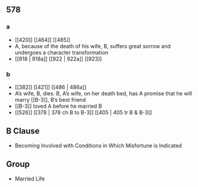## 578
### a
- [[420]] [[464]] [[485]] 
- A, because of the death of his wife, B, suffers great sorrow and undergoes a character transformation
- [[918 | 918a]] [[922 | 922a]] [[923]] 

### b
- [[382]] [[421]] [[486 | 486a]] 
- A’s wife, B, dies. B, A’s wife, on her death bed, has A promise that he will marry [[B-3]], B’s best friend
- [[B-3]] loved A before he married B
- [[526]] [[378 | 378 ch B to B-3]] [[405 | 405 tr B &amp; B-3]] 

## B Clause
- Becoming Involved with Conditions in Which Misfortune is Indicated

## Group
- Married Life

